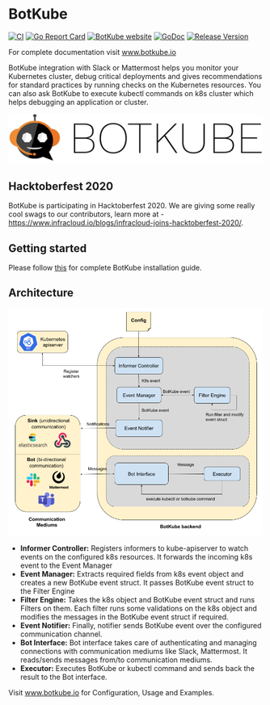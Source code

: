 # BotKube
[![CI](https://github.com/infracloudio/botkube/workflows/CI/badge.svg?branch=develop)](https://github.com/infracloudio/botkube/actions?query=workflow%3ACI+branch%3Adevelop) [![Go Report Card](https://goreportcard.com/badge/github.com/infracloudio/botkube)](https://goreportcard.com/report/github.com/infracloudio/botkube) [![BotKube website](https://img.shields.io/badge/docs-botkube.io-blue.svg)](https://botkube.io) [![GoDoc](https://godoc.org/github.com/infracloudio/botkube?status.svg)](https://godoc.org/github.com/infracloudio/botkube) [![Release Version](https://img.shields.io/github/v/release/infracloudio/botkube?label=Botkube)](https://github.com/infracloudio/botkube/releases/latest)

For complete documentation visit www.botkube.io

BotKube integration with Slack or Mattermost helps you monitor your Kubernetes cluster, debug critical deployments and gives recommendations for standard practices by running checks on the Kubernetes resources.
You can also ask BotKube to execute kubectl commands on k8s cluster which helps debugging an application or cluster.

![](botkube-title.jpg)

## Hacktoberfest 2020
BotKube is participating in Hacktoberfest 2020. We are giving some really cool swags to our contributors, learn more at - https://www.infracloud.io/blogs/infracloud-joins-hacktoberfest-2020/. 

## Getting started
Please follow [this](https://www.botkube.io/installation/) for complete BotKube installation guide.

## Architecture
![](/botkube_arch.jpg)
- **Informer Controller:** Registers informers to kube-apiserver to watch events on the configured k8s resources. It forwards the incoming k8s event to the Event Manager
- **Event Manager:** Extracts required fields from k8s event object and creates a new BotKube event struct. It passes BotKube event struct to the Filter Engine
- **Filter Engine:** Takes the k8s object and BotKube event struct and runs Filters on them. Each filter runs some validations on the k8s object and modifies the messages in the BotKube event struct if required.
- **Event Notifier:** Finally, notifier sends BotKube event over the configured communication channel.
- **Bot Interface:** Bot interface takes care of authenticating and managing connections with communication mediums like Slack, Mattermost. It reads/sends messages from/to communication mediums. 
- **Executor:** Executes BotKube or kubectl command and sends back the result to the Bot interface.

Visit www.botkube.io for Configuration, Usage and Examples.
